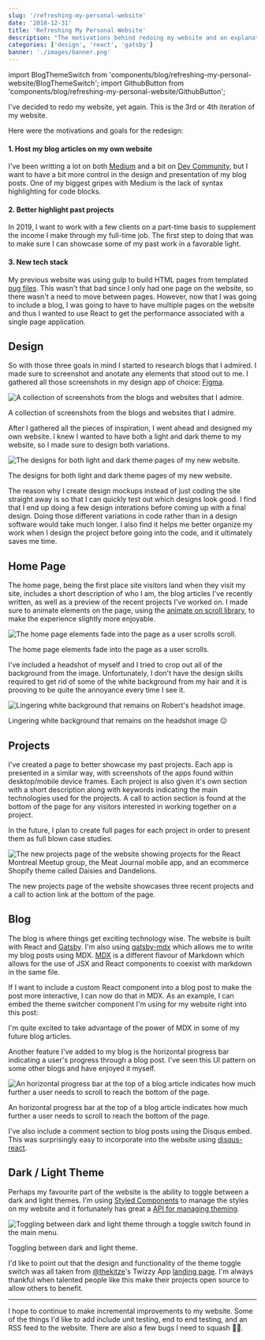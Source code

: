 ```yaml
---
slug: '/refreshing-my-personal-website'
date: '2018-12-31'
title: 'Refreshing My Personal Website'
description: "The motivations behind redoing my website and an explanation of some of the main features i've introduced."
categories: ['design', 'react', 'gatsby']
banner: './images/banner.png'
---
```


import BlogThemeSwitch from 'components/blog/refreshing-my-personal-website/BlogThemeSwitch';
import GithubButton from 'components/blog/refreshing-my-personal-website/GithubButton';

I've decided to redo my website, yet again. This is the 3rd or 4th iteration of my website.

Here were the motivations and goals for the redesign:

#### 1. Host my blog articles on my own website

I've been writting a lot on both [Medium](https://medium.com/@robertcooper_rc) and a bit on [Dev Community](https://dev.to/robertcoopercode), but I want to have a bit more control in the design and presentation of my blog posts. One of my biggest gripes with Medium is the lack of syntax highlighting for code blocks.

#### 2. Better highlight past projects

In 2019, I want to work with a few clients on a part-time basis to supplement the income I make through my full-time job. The first step to doing that was to make sure I can showcase some of my past work in a favorable light.

#### 3. New tech stack

My previous website was using gulp to build HTML pages from templated [pug files](https://pugjs.org/api/getting-started.html). This wasn't that bad since I only had one page on the website, so there wasn't a need to move between pages. However, now that I was going to include a blog, I was going to have to have multiple pages on the website and thus I wanted to use React to get the performance associated with a single page application.

## Design

So with those three goals in mind I started to research blogs that I admired. I made sure to screenshot and anotate any elements that stood out to me. I gathered all those screenshots in my design app of choice: [Figma](https://www.figma.com/).

![A collection of screenshots from the blogs and websites that I admire.](./images/image-1.png)

<span class="caption">A collection of screenshots from the blogs and websites that I admire.</span>

After I gathered all the pieces of inspiration, I went ahead and designed my own website. I knew I wanted to have both a light and dark theme to my website, so I made sure to design both variations.

![The designs for both light and dark theme pages of my new website.](./images/image-2.png)

<span class="caption">The designs for both light and dark theme pages of my new website.</span>

The reason why I create design mockups instead of just coding the site straight away is so that I can quickly test out which designs look good. I find that I end up doing a few design interations before coming up with a final design. Doing those different variations in code rather than in a design software would take much longer. I also find it helps me better organize my work when I design the project before going into the code, and it ultimately saves me time.

## Home Page

The home page, being the first place site visitors land when they visit my site, includes a short description of who I am, the blog articles I've recently written, as well as a preview of the recent projects I've worked on. I made sure to animate elements on the page, using the [animate on scroll library](https://github.com/michalsnik/aos), to make the experience slightly more enjoyable.

![The home page elements fade into the page as a user scrolls scroll.](./images/image-3.gif)

<span class="caption">The home page elements fade into the page as a user scrolls.</span>

I've included a headshot of myself and I tried to crop out all of the background from the image. Unfortunately, I don't have the design skills required to get rid of some of the white background from my hair and it is prooving to be quite the annoyance every time I see it.

![Lingering white background that remains on Robert's headshot image.](./images/image-4.png)

<span class="caption">Lingering white background that remains on the headshot image 😑</span>

## Projects

I've created a page to better showcase my past projects. Each app is presented in a similar way, with screenshots of the apps found within desktop/mobile device frames. Each project is also given it's own section with a short description along with keywords indicating the main technologies used for the projects. A call to action section is found at the bottom of the page for any visitors interested in working together on a project.

In the future, I plan to create full pages for each project in order to present them as full blown case studies.

![The new projects page of the website showing projects for the React Montreal Meetup group, the Meat Journal mobile app, and an ecommerce Shopify theme called Daisies and Dandelions.](./images/image-5.png)

<span class="caption">The new projects page of the website showcases three recent projects and a call to action link at the bottom of the page.</span>

## Blog

The blog is where things get exciting technology wise. The website is built with React and [Gatsby](https://www.gatsbyjs.org/). I'm also using [gatsby-mdx](https://gatsby-mdx.netlify.com/) which allows me to write my blog posts using MDX. [MDX](https://github.com/mdx-js/mdx) is a different flavour of Markdown which allows for the use of JSX and React components to coexist with markdown in the same file.

If I want to include a custom React component into a blog post to make the post more interactive, I can now do that in MDX. As an example, I can embed the theme switcher component I'm using for my website right into this post:

<BlogThemeSwitch />

I'm quite excited to take advantage of the power of MDX in some of my future blog articles.

Another feature I've added to my blog is the horizontal progress bar indicating a user's progress through a blog post. I've seen this UI pattern on some other blogs and have enjoyed it myself.

![An horizontal progress bar at the top of a blog article indicates how much further a user needs to scroll to reach the bottom of the page.](./images/image-6.gif)

<span class="caption">An horizontal progress bar at the top of a blog article indicates how much further a user needs to scroll to reach the bottom of the page.</span>

I've also include a comment section to blog posts using the Disqus embed. This was surprisingly easy to incorporate into the website using [disqus-react](https://github.com/disqus/disqus-react).

## Dark / Light Theme

Perhaps my favourite part of the website is the ability to toggle between a dark and light themes. I'm using [Styled Components](https://www.styled-components.com/) to manage the styles on my website and it fortunately has great a [API for managing theming](https://www.styled-components.com/docs/advanced#theming).

![Toggling between dark and light theme through a toggle switch found in the main menu.](./images/image-7.gif)

<span class="caption">Toggling between dark and light theme.</span>

I'd like to point out that the design and functionality of the theme toggle switch was all taken from [@thekitze](https://twitter.com/thekitze)'s Twizzy App [landing page](https://twizzy.app/). I'm always thankful when talented people like this make their projects open source to allow others to benefit.

---

I hope to continue to make incremental improvements to my website. Some of the things I'd like to add include unit testing, end to end testing, and an RSS feed to the website. There are also a few bugs I need to squash 👞🐜.

<GithubButton />
